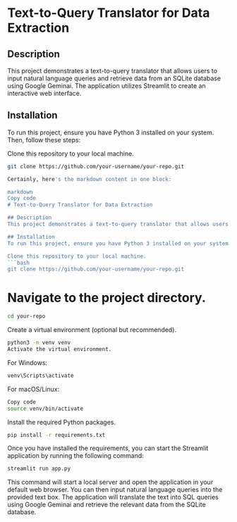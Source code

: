 # Text-to-Query Translator for Data Extraction

## Description
This project demonstrates a text-to-query translator that allows users to input natural language queries and retrieve data from an SQLite database using Google Geminai. The application utilizes Streamlit to create an interactive web interface.

## Installation
To run this project, ensure you have Python 3 installed on your system. Then, follow these steps:

Clone this repository to your local machine.
   ```bash
   git clone https://github.com/your-username/your-repo.git

Certainly, here's the markdown content in one block:

markdown
Copy code
# Text-to-Query Translator for Data Extraction

## Description
This project demonstrates a text-to-query translator that allows users to input natural language queries and retrieve data from an SQLite database using Google Geminai. The application utilizes Streamlit to create an interactive web interface.

## Installation
To run this project, ensure you have Python 3 installed on your system. Then, follow these steps:

Clone this repository to your local machine.
   ```bash
   git clone https://github.com/your-username/your-repo.git
```
   
# Navigate to the project directory.
```bash
cd your-repo
```
Create a virtual environment (optional but recommended).

```bash
python3 -m venv venv
Activate the virtual environment.
```
For Windows:
```bash
venv\Scripts\activate
```
For macOS/Linux:
```bash
Copy code
source venv/bin/activate
```
Install the required Python packages.
```bash
pip install -r requirements.txt
```
Once you have installed the requirements, you can start the Streamlit application by running the following command:

```bash
streamlit run app.py
```
This command will start a local server and open the application in your default web browser. You can then input natural language queries into the provided text box. The application will translate the text into SQL queries using Google Geminai and retrieve the relevant data from the SQLite database.
